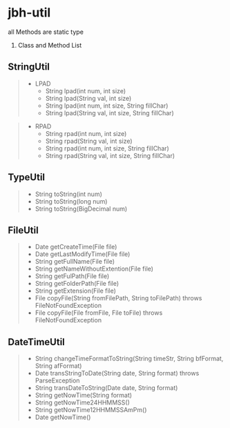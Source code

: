 # jbh-util
all Methods are static type

1. Class and Method List
## StringUtil
> * LPAD
>   - String lpad(int num, int size)
>   - String lpad(String val, int size)
>   - String lpad(int num, int size, String fillChar)
>   - String lpad(String val, int size, String fillChar)

> * RPAD
>   - String rpad(int num, int size)
>   - String rpad(String val, int size)
>   - String rpad(int num, int size, String fillChar)
>   - String rpad(String val, int size, String fillChar)

## TypeUtil
> - String toString(int num)
> - String toString(long num)
> - String toString(BigDecimal num)

## FileUtil
> - Date getCreateTime(File file)
> - Date getLastModifyTime(File file)
> - String getFullName(File file)
> - String getNameWithoutExtention(File file)
> - String getFulPath(File file)
> - String getFolderPath(File file)
> - String getExtension(File file)
> - File copyFile(String fromFilePath, String toFilePath) throws FileNotFoundException
> - File copyFile(File fromFile, File toFile) throws FileNotFoundException

## DateTimeUtil 
> - String changeTimeFormatToString(String timeStr, String bfFormat, String afFormat)
> - Date transStringToDate(String date, String format) throws ParseException
> - String transDateToString(Date date, String format)
> - String getNowTime(String format)
> - String getNowTime24HHMMSS()
> - String getNowTime12HHMMSSAmPm()
> - Date getNowTime()

